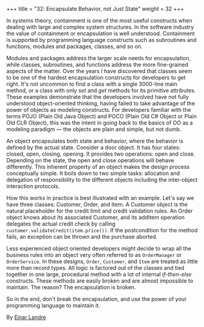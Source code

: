 +++
title = "32: Encapsulate Behavior, not Just State"
weight = 32
+++

In systems theory, containment is one of the most useful constructs when dealing with large and complex system structures. In the software industry the value of containment or encapsulation is well understood. Containment is supported by programming language constructs such as subroutines and functions, modules and packages, classes, and so on.

Modules and packages address the larger scale needs for encapsulation, while classes, subroutines, and functions address the more fine-grained aspects of the matter. Over the years I have discovered that classes seem to be one of the hardest encapsulation constructs for developers to get right. It's not uncommon to find a class with a single 3000-line main method, or a class with only *set* and *get* methods for its primitive attributes. These examples demonstrate that the developers involved have not fully understood object-oriented thinking, having failed to take advantage of the power of objects as modeling constructs. For developers familiar with the terms POJO (Plain Old Java Object) and POCO (Plain Old C# Object or Plain Old CLR Object), this was the intent in going back to the basics of OO as a modeling paradigm — the objects are plain and simple, but not dumb.

An object encapsulates both state and behavior, where the behavior is defined by the actual state. Consider a door object. It has four states: closed, open, closing, opening. It provides two operations: open and close. Depending on the state, the open and close operations will behave differently. This inherent property of an object makes the design process conceptually simple. It boils down to two simple tasks: allocation and delegation of responsibility to the different objects including the inter-object interaction protocols.

How this works in practice is best illustrated with an example. Let's say we have three classes: Customer, Order, and Item. A Customer object is the natural placeholder for the credit limit and credit validation rules. An Order object knows about its associated Customer, and its addItem operation delegates the actual credit check by calling `customer.validateCredit(item.price())`. If the postcondition for the method fails, an exception can be thrown and the purchase aborted.

Less experienced object oriented developers might decide to wrap all the business rules into an object very often referred to as `OrderManager` or `OrderService`. In these designs, `Order`, `Customer`, and `Item` are treated as little more than record types. All logic is factored out of the classes and tied together in one large, procedural method with a lot of internal *if-then-else* constructs. These methods are easily broken and are almost impossible to maintain. The reason? The encapsulation is broken.

So in the end, don't break the encapsulation, and use the power of your programming language to maintain it.

By [Einar Landre](http://programmer.97things.oreilly.com/wiki/index.php/Einar_Landre)